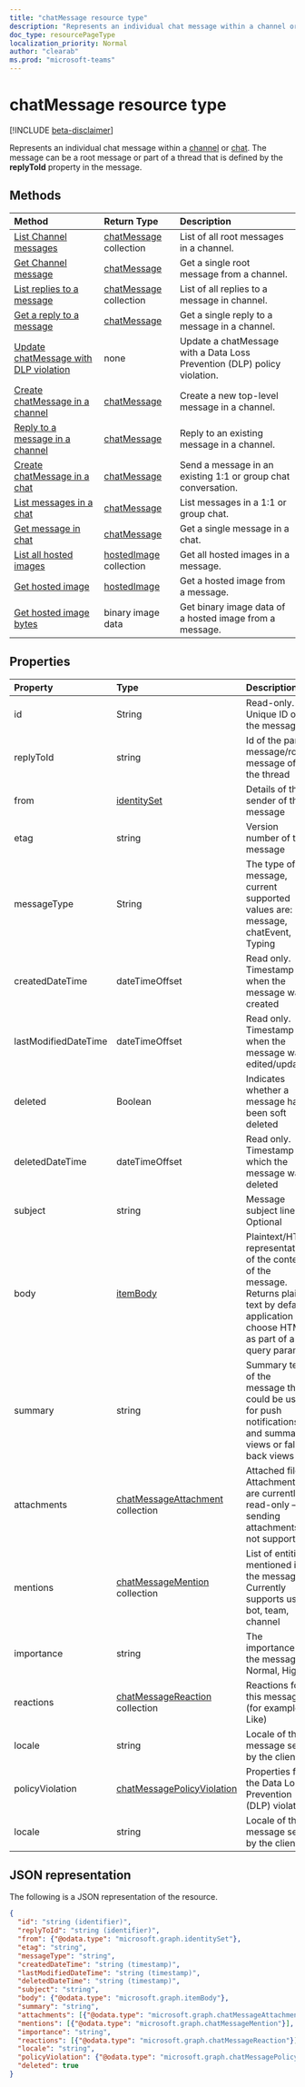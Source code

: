 ```yaml
---
title: "chatMessage resource type"
description: "Represents an individual chat message within a channel or chat entity. The message can be an root message or part of a thread that is defined by the **replyToId** property in the message."
doc_type: resourcePageType
localization_priority: Normal
author: "clearab"
ms.prod: "microsoft-teams"
---
```


# chatMessage resource type

[!INCLUDE [beta-disclaimer](../../includes/beta-disclaimer.md)]

Represents an individual chat message within a [channel](channel.md) or [chat](chat.md). The message can be a root message or part of a thread that is defined by the **replyToId** property in the message.

## Methods

| Method       | Return Type  |Description|
|:---------------|:--------|:----------|
|[List Channel messages](../api/channel-list-messages.md) | [chatMessage](chatmessage.md) collection | List of all root messages in a channel.|
|[Get Channel message](../api/channel-get-message.md) | [chatMessage](chatmessage.md) | Get a single root message from a channel.|
|[List replies to a message](../api/channel-list-messagereplies.md) | [chatMessage](chatmessage.md) collection| List of all replies to a message in channel.|
|[Get a reply to a message](../api/channel-get-messagereply.md) | [chatMessage](chatmessage.md)| Get a single reply to a message in a channel.|
|[Update chatMessage with DLP violation](../api/chatmessage-update-policyviolation.md)|none| Update a chatMessage with a Data Loss Prevention (DLP) policy violation.|
|[Create chatMessage in a channel](../api/channel-post-messages.md) | [chatMessage](chatmessage.md)| Create a new top-level message in a channel.|
|[Reply to a message in a channel](../api/channel-post-messagereply.md) | [chatMessage](chatmessage.md)| Reply to an existing message in a channel.|
|[Create chatMessage in a chat](../api/chat-post-messages.md) | [chatMessage](chatmessage.md)| Send a message in an existing 1:1 or group chat conversation.|
|[List messages in a chat](../api/chatmessage-list.md)  | [chatMessage](../resources/chatmessage.md) | List messages in a 1:1 or group chat. |
|[Get message in chat](../api/chatmessage-get.md)  | [chatMessage](../resources/chatmessage.md) | Get a single message in a chat. |
|[List all hosted images](../api/chatmessagehostedimage-list-hostedimages.md) | [hostedImage](../resources/chatmessagehostedimage.md) collection| Get all hosted images in a message.|
|[Get hosted image](../api/chatmessagehostedimage-get.md) | [hostedImage](../resources/chatmessagehostedimage.md) | Get a hosted image from a message.|
|[Get hosted image bytes](../api/chatmessagehostedimage-getbytes.md) | binary image data | Get binary image data of a hosted image from a message.|

## Properties

| Property    | Type |Description|
|:---------------|:--------|:----------|
|id|String| Read-only. Unique ID of the message.|
|replyToId| string | Id of the parent message/root message of the thread |
|from|[identitySet](identityset.md)| Details of the sender of the message|
|etag| string | Version number of the message |
|messageType|String|The type of message, current supported values are: message, chatEvent, Typing|
|createdDateTime|dateTimeOffset|Read only. Timestamp of when the message was created|
|lastModifiedDateTime|dateTimeOffset|Read only. Timestamp of when the message was edited/updated|
|deleted|Boolean|Indicates whether a message has been soft deleted|
|deletedDateTime|dateTimeOffset|Read only. Timestamp at which the message was deleted |
|subject|string|Message subject line. Optional|
|body|[itemBody](itembody.md)|Plaintext/HTML representation of the content of the message. Returns plain text by default, application can choose HTML as part of a query param|
|summary|string|Summary text of the message that could be used for push notifications and summary views or fall back views|
|attachments|[chatMessageAttachment](chatmessageattachment.md) collection |Attached files. Attachments are currently read-only – sending attachments is not supported. |
|mentions|[chatMessageMention](chatmessagemention.md) collection| List of entities mentioned in the message. Currently supports user, bot, team, channel|
|importance| string | The importance of the message: Normal, High|
|reactions| [chatMessageReaction](chatmessagereaction.md) collection | Reactions for this message (for example, Like)|
|locale|string|Locale of the message set by the client|
|policyViolation|[chatMessagePolicyViolation](chatmessagepolicyviolation.md)|Properties for the Data Loss Prevention (DLP) violation|
|locale|string|Locale of the message set by the client.|

## JSON representation

The following is a JSON representation of the resource.

<!-- {
  "blockType": "resource",
  "optionalProperties": [
    "deleted",
    "deletedDateTime",
    "attachments",
    "importance",
    "reactions",
    "mentions",
    "subject",
    "summary"
  ],
  "baseType": "microsoft.graph.entity",
  "@odata.type": "microsoft.graph.chatMessage"
}-->

```json
{
  "id": "string (identifier)",
  "replyToId": "string (identifier)",
  "from": {"@odata.type": "microsoft.graph.identitySet"},
  "etag": "string",
  "messageType": "string",
  "createdDateTime": "string (timestamp)",
  "lastModifiedDateTime": "string (timestamp)",
  "deletedDateTime": "string (timestamp)",
  "subject": "string",
  "body": {"@odata.type": "microsoft.graph.itemBody"},
  "summary": "string",
  "attachments": [{"@odata.type": "microsoft.graph.chatMessageAttachment"}],
  "mentions": [{"@odata.type": "microsoft.graph.chatMessageMention"}],
  "importance": "string",
  "reactions": [{"@odata.type": "microsoft.graph.chatMessageReaction"}],
  "locale": "string",
  "policyViolation": {"@odata.type": "microsoft.graph.chatMessagePolicyViolation"},
  "deleted": true
}

```

<!-- uuid: 8fcb5dbc-d5aa-4681-8e31-b001d5168d79
2015-10-25 14:57:30 UTC -->
<!--
{
  "type": "#page.annotation",
  "description": "chat message resource",
  "keywords": "",
  "section": "documentation",
  "tocPath": "",
  "suppressions": []
}
-->
